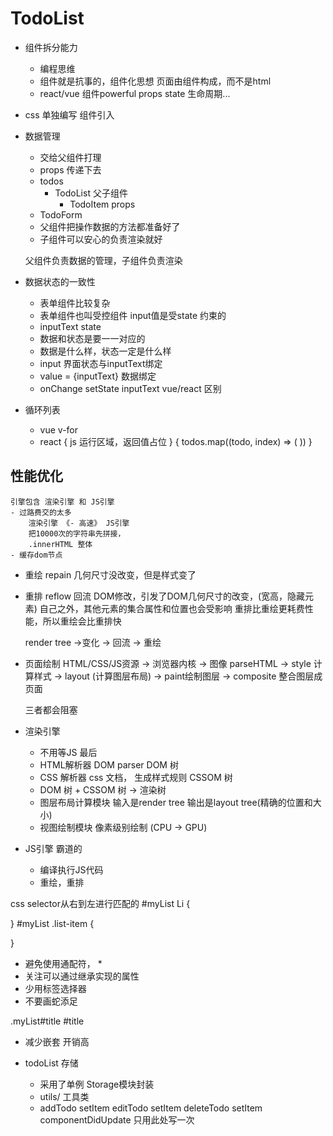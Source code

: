 # TodoList

- 组件拆分能力
    - 编程思维
    - 组件就是抗事的，组件化思想 页面由组件构成，而不是html
    - react/vue 组件powerful
        props state 生命周期...

- css 单独编写 组件引入
- 数据管理
    - 交给父组件打理
    - props  传递下去
    - todos
        - TodoList  父子组件
            - TodoItem props
    - TodoForm
    - 父组件把操作数据的方法都准备好了
    - 子组件可以安心的负责渲染就好

    父组件负责数据的管理，子组件负责渲染

- 数据状态的一致性
    - 表单组件比较复杂
    - 表单组件也叫受控组件  input值是受state 约束的
    - inputText state
    - 数据和状态是要一一对应的
    - 数据是什么样，状态一定是什么样
    - input 界面状态与inputText绑定
    - value = {inputText} 数据绑定
    - onChange setState inputText
    vue/react 区别

- 循环列表
    - vue  v-for
    - react { js 运行区域，返回值占位 } 
    {
        todos.map((todo, index) => (
            <TodoItem />
        ))
    }

## 性能优化
    引擎包含 渲染引擎 和 JS引擎
    - 过路费交的太多 
        渲染引擎 《- 高速》 JS引擎
        把10000次的字符串先拼接，
        .innerHTML 整体
    - 缓存dom节点

- 重绘 repain
    几何尺寸没改变，但是样式变了
- 重排 reflow 回流
    DOM修改，引发了DOM几何尺寸的改变，(宽高，隐藏元素)
    自己之外，其他元素的集合属性和位置也会受影响
重排比重绘更耗费性能，所以重绘会比重排快

    render tree  ->变化 -> 回流 -> 重绘

- 页面绘制
    HTML/CSS/JS资源 -> 浏览器内核 -> 图像
    parseHTML -> style 计算样式 -> layout (计算图层布局) -> paint绘制图层 ->
    composite 整合图层成页面


    三者都会阻塞

- 渲染引擎
    - 不用等JS 最后
    - HTML解析器 DOM parser  DOM 树
    - CSS 解析器 css 文档， 生成样式规则 CSSOM 树
    - DOM 树 + CSSOM 树 -> 渲染树
    - 图层布局计算模块 输入是render tree 输出是layout tree(精确的位置和大小)
    - 视图绘制模块 像素级别绘制 (CPU -> GPU)

- JS引擎 霸道的 
    - 编译执行JS代码
    - 重绘，重排

css selector从右到左进行匹配的
#myList Li {

}
#myList  .list-item {

}

- 避免使用通配符， *
- 关注可以通过继承实现的属性 
- 少用标签选择器
- 不要画蛇添足

.myList#title
#title

- 减少嵌套
    开销高

- todoList 存储
    - 采用了单例 Storage模块封装
    - utils/ 工具类
    - addTodo setItem
        editTodo setItem
        deleteTodo setItem
        componentDidUpdate 只用此处写一次